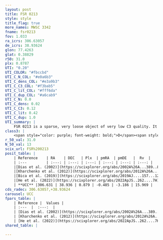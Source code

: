 ```yaml
---
layout: post
title: FSR 0213
style: style
title_flag: true
more_names: MWSC 3342
fname: fsr0213
fov: 1.033
ra_icrs: 306.63057
de_icrs: 38.93624
glon: 77.4263
glat: 0.38829
r50: 31.0
plx: 0.8787
UTI: "0.20"
UTI_COLOR: "#fbccbd"
UTI_C_N_COL: "#e0a6b3"
UTI_C_dens_COL: "#e3a9b3"
UTI_C_C3_COL: "#f3bab5"
UTI_C_lit_COL: "#fff6da"
UTI_C_dup_COL: "#a6cab9"
UTI_C_N: 0.0
UTI_C_dens: 0.02
UTI_C_C3: 0.12
UTI_C_lit: 0.42
UTI_C_dup: 1.0
UTI_summary: |
    FSR 0213 is a sparse, very loose object of very low C3 quality. It is poorly studied in the literature.<br><br><span style="color: #99180f; font-weight: bold;">Warning: </span>contains less than 25 stars with <i>P>0.5</i> estimated.
class3: |
    <span style="color: purple; font-weight: bold;">D</span><span style="color: red; font-weight: bold;">C</span>
r_50_val: 31.0
N_50_val: 13
scix_url: FSR%200213
posit_table: |
    | Reference    | RA    | DEC   | Plx  | pmRA  | pmDE   |  Rv  |
    | :---         | :---: | :---: | :---: | :---: | :---: | :---: |
    |[Dias et al. (2002)](https://scixplorer.org/abs/2002A%26A...389..871D) | 306.746 | 38.976 | -- | -0.53 | -3.16 | -- |
    |[Kharchenko et al. (2012)](https://scixplorer.org/abs/2012A%26A...543A.156K) | 306.745 | 38.972 | -- | -2.59 | -3.73 | -- |
    |[Bica et al. (2019)](https://scixplorer.org/abs/2019AJ....157...12B) | 306.748 | 38.977 | -- | -- | -- | -- |
    |[He et al. (2022)](https://scixplorer.org/abs/2022ApJS..262....7H) | 306.13 | 39.026 | 1.024 | -1.503 | -3.574 | -- |
    | **UCC** |306.631 | 38.936 | 0.879 | -0.485 | -3.186 | 15.969 | 
cds_radec: 306.63057,+38.93624
carousel: UCC
fpars_table: |
    | Reference |  Values |
    | :---  |  :---:  |
    | [Dias et al. (2002)](https://scixplorer.org/abs/2002A%26A...389..871D) | `E(B-V)=0.833, Dist=1434.0, Age=8.715` |
    | [Kharchenko et al. (2012)](https://scixplorer.org/abs/2012A%26A...543A.156K) | `e_bv=0.833, distance=1434, log_age=8.715` |
    | [He et al. (2022)](https://scixplorer.org/abs/2022ApJS..262....7H) | `A0=3.35, logAge=6.7` |
shared_table: |
    
---
```

